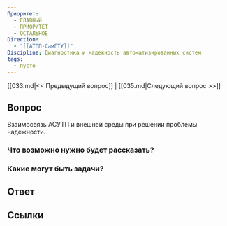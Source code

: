 ```yaml
---
Приоритет:
  - ГЛАВНЫЙ
  - ПРИОРИТЕТ
  - ОСТАЛЬНОЕ
Direction:
  - "[[АТПП-СамГТУ]]" 
Discipline: Диагностика и надежность автоматизированных систем 
tags:
  - пусто
---
```

[[033.md|<< Предыдущий вопрос]] | [[035.md|Следующий вопрос >>]]
## Вопрос

Взаимосвязь АСУТП и внешней среды при решении проблемы надежности.

### Что возможно нужно будет рассказать?

### Какие могут быть задачи?

## Ответ

## Ссылки
